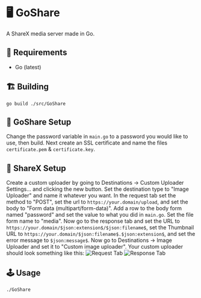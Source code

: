 # 🖥️ GoShare
A ShareX media server made in Go.
## 🧳 Requirements
* Go (latest)

## 🏗️ Building
```
go build ./src/GoShare
```

## 📘 GoShare Setup
Change the password variable in `main.go` to a password you would like to use, then build. Next create an SSL certificate and name the files `certificate.pem` & `certificate.key`.

## 📗 ShareX Setup
Create a custom uploader by going to Destinations -> Custom Uploader Settings... and clicking the new button. Set the destination type to "Image Uploader" and name it whatever you want. In the request tab set the method to "POST", set the url to `https://your.domain/upload`, and set the body to "Form data (multipart/form-data)". Add a row to the body form named "password" and set the value to what you did in `main.go`. Set the file form name to "media". Now go to the response tab and set the URL to `https://your.domain/$json:extension$/$json:filename$`, set the Thumbnail URL to `https://your.domain/$json:filename$.$json:extension$`, and set the error message to `$json:message$`. Now go to Destinations -> Image Uploader and set it to "Custom image uploader". Your custom uploader should look something like this:
![Request Tab](https://i.imgur.com/9i72Z4J.png)
![Response Tab](https://i.imgur.com/pyT7pcR.png)

## 🕹️ Usage
```
./GoShare
```

